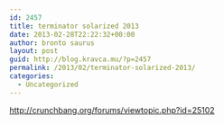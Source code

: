 ```yaml
---
id: 2457
title: terminator solarized 2013
date: 2013-02-28T22:22:32+00:00
author: bronto saurus
layout: post
guid: http://blog.kravca.mu/?p=2457
permalink: /2013/02/terminator-solarized-2013/
categories:
  - Uncategorized
---
```

<http://crunchbang.org/forums/viewtopic.php?id=25102>